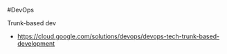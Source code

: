 #DevOps

Trunk-based dev
* https://cloud.google.com/solutions/devops/devops-tech-trunk-based-development
